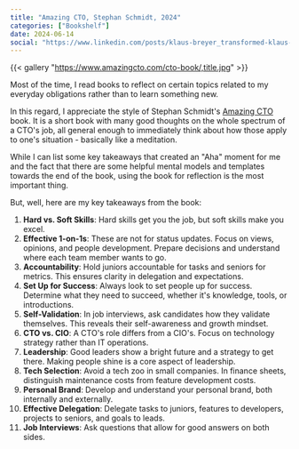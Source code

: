 ```yaml
---
title: "Amazing CTO, Stephan Schmidt, 2024"
categories: ["Bookshelf"]
date: 2024-06-14
social: "https://www.linkedin.com/posts/klaus-breyer_transformed-klaus-breyer-activity-7180834102890131457-nnbN"
---
```


{{< gallery "https://www.amazingcto.com/cto-book/,title.jpg" >}}

Most of the time, I read books to reflect on certain topics related to my everyday obligations rather than to learn something new.

In this regard, I appreciate the style of Stephan Schmidt's [Amazing CTO](https://www.amazingcto.com/cto-book/) book. It is a short book with many good thoughts on the whole spectrum of a CTO's job, all general enough to immediately think about how those apply to one's situation - basically like a meditation.

While I can list some key takeaways that created an "Aha" moment for me and the fact that there are some helpful mental models and templates towards the end of the book, using the book for reflection is the most important thing.

But, well, here are my key takeaways from the book:

1. **Hard vs. Soft Skills**: Hard skills get you the job, but soft skills make you excel.
2. **Effective 1-on-1s**: These are not for status updates. Focus on views, opinions, and people development. Prepare decisions and understand where each team member wants to go.
3. **Accountability**: Hold juniors accountable for tasks and seniors for metrics. This ensures clarity in delegation and expectations.
4. **Set Up for Success**: Always look to set people up for success. Determine what they need to succeed, whether it's knowledge, tools, or introductions.
5. **Self-Validation**: In job interviews, ask candidates how they validate themselves. This reveals their self-awareness and growth mindset.
6. **CTO vs. CIO**: A CTO's role differs from a CIO's. Focus on technology strategy rather than IT operations.
7. **Leadership**: Good leaders show a bright future and a strategy to get there. Making people shine is a core aspect of leadership.
8. **Tech Selection**: Avoid a tech zoo in small companies. In finance sheets, distinguish maintenance costs from feature development costs.
9. **Personal Brand**: Develop and understand your personal brand, both internally and externally.
10. **Effective Delegation**: Delegate tasks to juniors, features to developers, projects to seniors, and goals to leads.
11. **Job Interviews**: Ask questions that allow for good answers on both sides.
